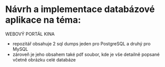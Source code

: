 # Návrh a implementace databázové aplikace na téma: 
WEBOVÝ PORTÁL KINA
- repozitář obsahuje 2 sql dumps jeden pro PostgreSQL a druhý pro MySQL
- zároveň je jeho obsahem také pdf soubor, kde je vše detailně popsané včetně obrázku celé databáze
